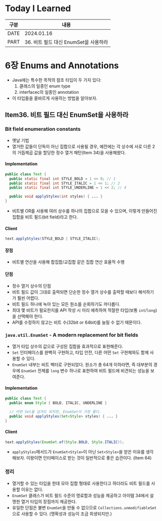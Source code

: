# Today I Learned

| 구분 | 내용                     |
| ---- | -----------------------|
| DATE | 2024.01.16             |
| PART | 36. 비트 필드 대신 EnumSet을 사용하라 |

# 6장 Enums and Annotations
* Java에는 특수한 목적의 참조 타입이 두 가지 있다:
  1. 클래스의 일종인 enum type
  2. interfacec의 일종인 annotation 
* 이 타입들을 올바르게 사용하는 방법을 알아보자. 


## Item36. 비트 필드 대신 EnumSet을 사용하라

### Bit field enumeration constants 
* 옛날 기법
* 열거한 값들이 단독이 아닌 집합으로 사용될 경우, 예전에는 각 상수에 서로 다른 2의 거듭제곱 값을 할당한 정수 열거 패턴(Item 34)을 사용해왔다. 

#### Implementation
```java
public class Text {
  public static final int STYLE_BOLD = 1 << 0; // 1
  public static final int STYLE_ITALIC = 1 << 1; // 2
  public static final int STYLE_UNDERLINE = 1 << 2; // 4

  public void applyStyles(int styles) { ... }
}
```
* 비트별 OR를 사용해 여러 상수를 하나의 집합으로 모을 수 있으며, 이렇게 만들어진 집합을 비트 필드(bit field)라고 한다. 

#### Client
```java
text.applyStyles(STYLE_BOLD | STYLE_ITALIC);
```

#### 장점
* 비트별 연산을 사용해 합집합/교집합 같은 집합 연산 효율적 수행 

#### 단점
* 정수 열거 상수의 단점
* 비트 필드 값이 그대로 출력되면 단순한 정수 열거 상수를 출력할 때보다 해석하기가 훨씬 어렵다. 
* 비트 필드 하나에 녹아 있는 모든 원소를 순회하기도 까다롭다. 
* 최대 몇 비트가 필요한지를 API 작성 시 미리 예측하여 적절한 타입(보통 `int`/`long`)을 선택해야 한다.
* API를 수정하지 않고는 비트 수(32bit or 64bit)를 늘릴 수 없기 때문이다. 


### `java.util.EnumSet` - A modern replacement for bit fields
* 열거 타입 상수의 값으로 구성된 집합을 효과적으로 표현해준다. 
* `Set` 인터페이스를 완벽히 구현하고, 타입 안전, 다른 어떤 `Set` 구현체와도 함께 사용할 수 있다. 
* `EnumSet` 내부는 비트 벡터로 구현되었다. 원소가 총 64개 이하라면, 즉 대부분의 경우에 `EnumSet` 전체를 `long` 변수 하나로 표현하여 비트 필드에 비견되는 성능을 보여준다. 

#### Implementation
```java
public class Text {
  public enum Style { BOLD, ITALIC, UNDERLINE }

  // 어떤 Set을 넘겨도 되지만, EnumSet이 가장 좋다.
  public void applyStyles(Set<Style> styles) { ... }
}
```

#### Client
```java
text.applyStyles(EnumSet.of(Style.BOLD, Style.ITALIC));
```
* `applyStyles`메서드가 `EnumSet<Style>`이 아닌 `Set<Style>`을 받은 이유를 생각해보자. 이왕이면 인터페이스로 받는 것이 일반적으로 좋은 습관이다. (Item 64)


### 정리
* 열거할 수 있는 타입을 한데 모아 집합 형태로 사용한다고 하더라도 비트 필드를 사용할 이유는 없다. 
* `EnumSet` 클래스가 비트 필드 수준의 명료함과 성능을 제공하고 아이템 34에서 설명한 열거 타입의 장점까지 제공한다. 
* 유일한 단점은 불변 `EnumSet`을 만들 수 없으므로 `Collections.unmodifiableSet`으로 사용할 수 있다. (명확성과 성능이 조금 희생되지만.)